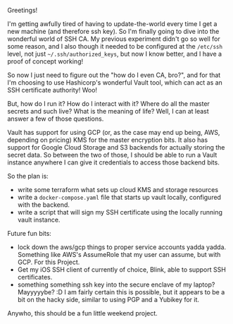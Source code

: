 Greetings!

I'm getting awfully tired of having to update-the-world every time I get a new machine (and therefore ssh key).
So I'm finally going to dive into the wonderful world of SSH CA.
My previous experiment didn't go so well for some reason, and I also though it needed to be configured at the `/etc/ssh` level, not just `~/.ssh/authorized_keys`, but now I know better, and I have a proof of concept working!

So now I just need to figure out the "how do I even CA, bro?", and for that I'm choosing to use Hashicorp's wonderful Vault tool, which can act as an SSH certificate authority!
Woo!

But, how do I run it?
How do I interact with it?
Where do all the master secrets and such live?
What is the meaning of life?
Well, I can at least answer a few of those questions.

Vault has support for using GCP (or, as the case may end up being, AWS, depending on pricing) KMS for the master encryption bits.
It also has support for Google Cloud Storage and S3 backends for actually storing the secret data.
So between the two of those, I should be able to run a Vault instance anywhere I can give it credentials to access those backend bits.

So the plan is:
* write some terraform what sets up cloud KMS and storage resources
* write a `docker-compose.yaml` file that starts up vault locally, configured with the backend.
* write a script that will sign my SSH certificate using the locally running vault instance.

Future fun bits:
* lock down the aws/gcp things to proper service accounts yadda yadda.
  Something like AWS's AssumeRole that my user can assume, but with GCP.
  For this Project.
* Get my iOS SSH client of currently of choice, Blink, able to support SSH certificates.
* something something ssh key into the secure enclave of my laptop? Mayyyyybe? :D I am fairly certain this is possible, but it appears to be a bit on the hacky side, similar to using PGP and a Yubikey for it.

Anywho, this should be a fun little weekend project.
